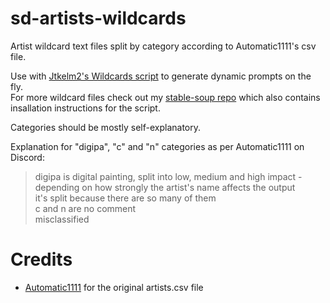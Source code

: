 # sd-artists-wildcards

Artist wildcard text files split by category according to Automatic1111's csv file.

Use with [Jtkelm2's Wildcards script](https://github.com/jtkelm2/stable-diffusion-webui-1/blob/master/scripts/wildcards.py) to generate dynamic prompts on the fly.  
For more wildcard files check out my [stable-soup repo](https://github.com/Lopyter/stable-soup-prompts) which also contains insallation instructions for the script.

Categories should be mostly self-explanatory.

Explanation for "digipa", "c" and "n" categories as per Automatic1111 on Discord:

> digipa is digital painting, split into low, medium and high impact - depending on how strongly the artist's name affects the output  
> it's split because there are so many of them  
> c and n are no comment  
>misclassified  


# Credits

* [Automatic1111](https://github.com/AUTOMATIC1111) for the original artists.csv file